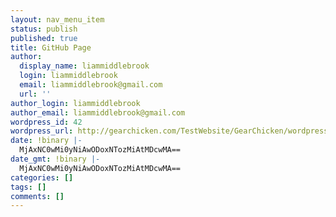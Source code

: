 ```yaml
---
layout: nav_menu_item
status: publish
published: true
title: GitHub Page
author:
  display_name: liammiddlebrook
  login: liammiddlebrook
  email: liammiddlebrook@gmail.com
  url: ''
author_login: liammiddlebrook
author_email: liammiddlebrook@gmail.com
wordpress_id: 42
wordpress_url: http://gearchicken.com/TestWebsite/GearChicken/wordpress/?p=42
date: !binary |-
  MjAxNC0wMi0yNiAwODoxNTozMiAtMDcwMA==
date_gmt: !binary |-
  MjAxNC0wMi0yNiAwODoxNTozMiAtMDcwMA==
categories: []
tags: []
comments: []
---
```


